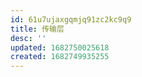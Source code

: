 ```yaml
---
id: 61u7ujaxgqmjq91zc2kc9q9
title: 传输层
desc: ''
updated: 1682750025618
created: 1682749935255
---
```


